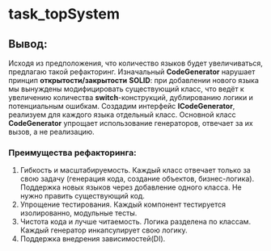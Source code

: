 # task_topSystem

## **Вывод**:
Исходя из предположения, что количество языков будет увеличиваться, предлагаю такой рефакторинг.
 Изначальный **CodeGenerator** нарушает принцип **открытости/закрытости** **SOLID**: при добавлении нового языка мы вынуждены модифицировать существующий класс, что ведёт к увеличению количества **switch**-конструкций, дублированию логики и потенциальным ошибкам.
Создадим интерфейс **ICodeGenerator**, реализуем для каждого языка отдельный класс.
Основной класс **CodeGenerator** упрощает использование генераторов, отвечает за их вызов, а не реализацию.

### **Преимущества рефакторинга**:
1.	Гибкость и масштабируемость.
Каждый класс отвечает только за свою задачу (генерация кода, создание объектов, бизнес-логика). Поддержка новых языков через добавление одного класса. Не нужно править существующий код.
2.	Упрощение тестирования.
Каждый компонент тестируется изолированно, модульные тесты.
3.	Чистота кода и лучше читаемость.
Логика разделена по классам. Каждый генератор инкапсулирует свою логику.
4.	Поддержка внедрения зависимостей(DI).
